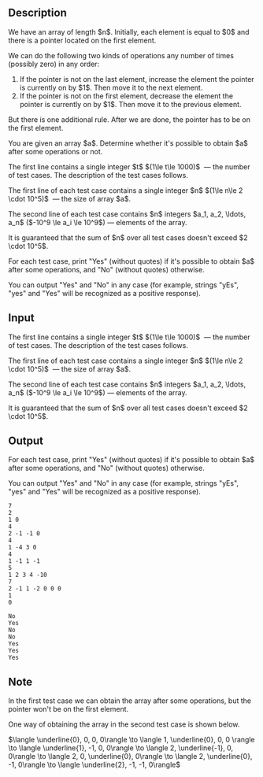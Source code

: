 ## Description

<div><p>We have an array of length $n$. Initially, each element is equal to $0$ and there is a pointer located on the first element.</p><p>We can do the following two kinds of operations any number of times (possibly zero) in any order:</p><ol><li> If the pointer is not on the last element, increase the element the pointer is currently on by $1$. Then move it to the next element.</li><li> If the pointer is not on the first element, decrease the element the pointer is currently on by $1$. Then move it to the previous element.</li></ol><p>But there is one additional rule. <span class="tex-font-style-bf">After we are done, the pointer has to be on the first element.</span></p><p>You are given an array $a$. Determine whether it's possible to obtain $a$ after some operations or not.</p></div><div class="input-specification"><p>The first line contains a single integer $t$ $(1\le t\le 1000)$ &nbsp;— the number of test cases. The description of the test cases follows.</p><p>The first line of each test case contains a single integer $n$ $(1\le n\le 2 \cdot 10^5)$ &nbsp;— the size of array $a$.</p><p>The second line of each test case contains $n$ integers $a_1, a_2, \ldots, a_n$ ($-10^9 \le a_i \le 10^9$)&nbsp;— elements of the array.</p><p>It is guaranteed that the sum of $n$ over all test cases doesn't exceed $2 \cdot 10^5$.</p></div><div class="output-specification"><p>For each test case, print "Yes" (without quotes) if it's possible to obtain $a$ after some operations, and "No" (without quotes) otherwise.</p><p>You can output "Yes" and "No" in any case (for example, strings "yEs", "yes" and "Yes" will be recognized as a positive response).</p></div>

## Input

<p>The first line contains a single integer $t$ $(1\le t\le 1000)$ &nbsp;— the number of test cases. The description of the test cases follows.</p><p>The first line of each test case contains a single integer $n$ $(1\le n\le 2 \cdot 10^5)$ &nbsp;— the size of array $a$.</p><p>The second line of each test case contains $n$ integers $a_1, a_2, \ldots, a_n$ ($-10^9 \le a_i \le 10^9$)&nbsp;— elements of the array.</p><p>It is guaranteed that the sum of $n$ over all test cases doesn't exceed $2 \cdot 10^5$.</p>

## Output

<p>For each test case, print "Yes" (without quotes) if it's possible to obtain $a$ after some operations, and "No" (without quotes) otherwise.</p><p>You can output "Yes" and "No" in any case (for example, strings "yEs", "yes" and "Yes" will be recognized as a positive response).</p>





```input1
7
2
1 0
4
2 -1 -1 0
4
1 -4 3 0
4
1 -1 1 -1
5
1 2 3 4 -10
7
2 -1 1 -2 0 0 0
1
0
```




```output1
No
Yes
No
No
Yes
Yes
Yes
```



## Note

<p>In the first test case we can obtain the array after some operations, but the pointer won't be on the first element.</p><p>One way of obtaining the array in the second test case is shown below.</p><p>$\langle \underline{0}, 0, 0, 0\rangle \to \langle 1, \underline{0}, 0, 0 \rangle \to \langle \underline{1}, -1, 0, 0\rangle \to \langle 2, \underline{-1}, 0, 0\rangle \to \langle 2, 0, \underline{0}, 0\rangle \to \langle 2, \underline{0}, -1, 0\rangle \to \langle \underline{2}, -1, -1, 0\rangle$</p>
